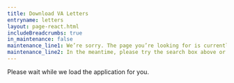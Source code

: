```yaml
---
title: Download VA Letters
entryname: letters
layout: page-react.html
includeBreadcrumbs: true
in_maintenance: false
maintenance_line1: We’re sorry. The page you’re looking for is currently down while we fix a few things. We’ll get it back online as soon as we can.
maintenance_line2: In the meantime, please try the search box above or one of the options listed below to find more information.
---
```

<div id="main">
  <!-- VA Letters Application Begin -->
  <div class="section">
    <div id="react-root">
      <div class="loading-message">
        <div class="loading-indicator-container">
          <div class="loading-indicator" role="progressbar" aria-valuetext="Please wait while we load the application for you." tabIndex="0"></div> Please wait while we load the application for you.
        </div>
      </div>
    </div>
  </div>
  <!-- VA Letters Application End -->
</div>

